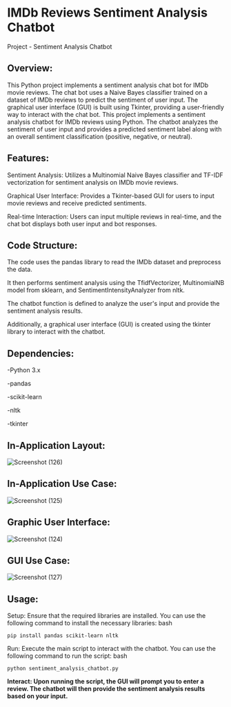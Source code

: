 # IMDb Reviews Sentiment Analysis Chatbot
Project - Sentiment Analysis Chatbot

## **Overview:**

This Python project implements a sentiment analysis chat bot for IMDb movie reviews. The chat bot uses a Naive Bayes classifier trained on a dataset of IMDb reviews to predict the sentiment of user input. The graphical user interface (GUI) is built using Tkinter, providing a user-friendly way to interact with the chat bot.
This project implements a sentiment analysis chatbot for IMDb reviews using Python. The chatbot analyzes the sentiment of user input and provides a predicted sentiment label along with an overall sentiment classification (positive, negative, or neutral).

## **Features:**
Sentiment Analysis: Utilizes a Multinomial Naive Bayes classifier and TF-IDF vectorization for sentiment analysis on IMDb movie reviews.

Graphical User Interface: Provides a Tkinter-based GUI for users to input movie reviews and receive predicted sentiments.

Real-time Interaction: Users can input multiple reviews in real-time, and the chat bot displays both user input and bot responses.

## **Code Structure:**
The code uses the pandas library to read the IMDb dataset and preprocess the data.

It then performs sentiment analysis using the TfidfVectorizer, MultinomialNB model from sklearn, and SentimentIntensityAnalyzer from nltk.

The chatbot function is defined to analyze the user's input and provide the sentiment analysis results.

Additionally, a graphical user interface (GUI) is created using the tkinter library to interact with the chatbot.

## **Dependencies:**
-Python 3.x

-pandas

-scikit-learn

-nltk

-tkinter

## **In-Application Layout:**

![Screenshot (126)](https://github.com/Bhudil/Sentiment_Bot/assets/99169324/9be0532d-e043-4061-8f41-21854759c6ca)

## **In-Application Use Case:**

![Screenshot (125)](https://github.com/Bhudil/Sentiment_Bot/assets/99169324/381a030e-9699-41b7-8f71-2b9cc6731a75)

## **Graphic User Interface:**

![Screenshot (124)](https://github.com/Bhudil/Sentiment_Bot/assets/99169324/19e81660-cd2c-478f-8c2f-550599a212b0)


## **GUI Use Case:**

![Screenshot (127)](https://github.com/Bhudil/Sentiment_Bot/assets/99169324/4c8dd98f-627c-4515-9109-53b4b96a78ed)


## **Usage:**
Setup: Ensure that the required libraries are installed. You can use the following command to install the necessary libraries:
bash
```
pip install pandas scikit-learn nltk
```

Run: Execute the main script to interact with the chatbot. You can use the following command to run the script:
bash
```
python sentiment_analysis_chatbot.py
```

**Interact: Upon running the script, the GUI will prompt you to enter a review. The chatbot will then provide the sentiment analysis results based on your input.**

